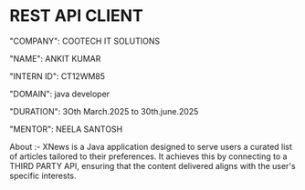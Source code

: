 #  REST API CLIENT

"COMPANY": COOTECH IT SOLUTIONS

"NAME":      ANKIT KUMAR

"INTERN ID":  CT12WM85

"DOMAIN":    java developer

"DURATION":  3Oth March.2025  to  30th.june.2025

"MENTOR": NEELA SANTOSH





About :- XNews is a Java application designed to serve users a curated list of articles tailored to their preferences. It achieves this 
          by connecting to a THIRD PARTY API, ensuring that the content delivered aligns with the user's specific interests.
